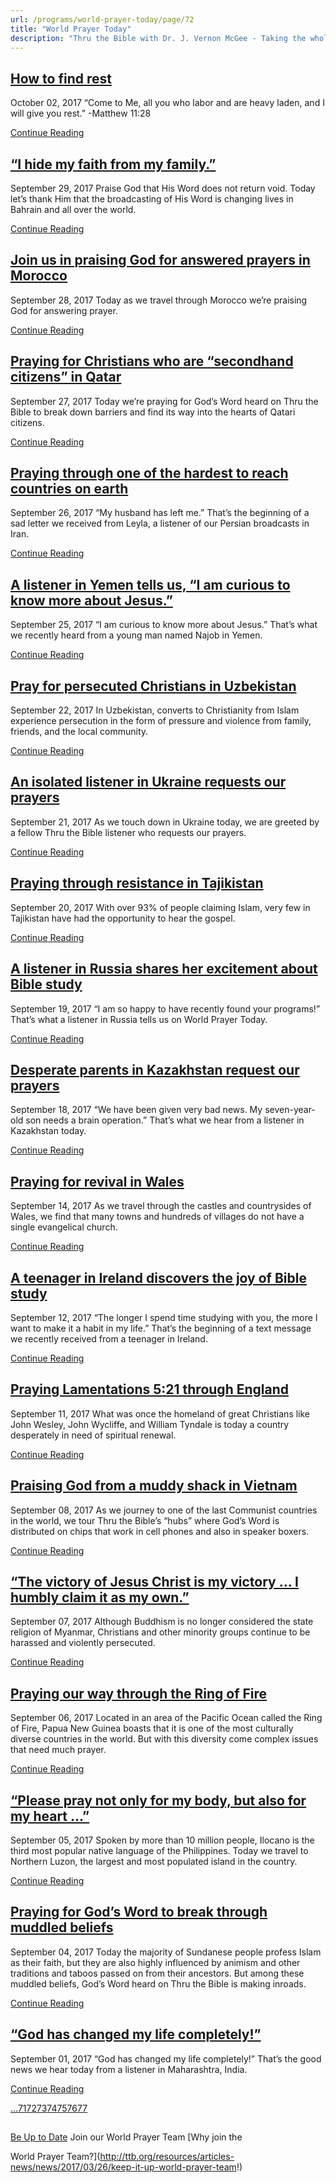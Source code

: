 ```yaml
---
url: /programs/world-prayer-today/page/72
title: "World Prayer Today"
description: "Thru the Bible with Dr. J. Vernon McGee - Taking the whole Word to the whole world"
---
```







## [How to find rest](../world-prayer-today/2017/10/02/how-to-find-rest)


October 02, 2017
“Come to Me, all you who labor and are heavy laden, and I will give you rest.” -Matthew 11:28


[Continue Reading](../world-prayer-today/2017/10/02/how-to-find-rest)




## [“I hide my faith from my family.”](../world-prayer-today/2017/09/29/i-hide-my-faith-from-my-family-)


September 29, 2017
Praise God that His Word does not return void. Today let’s thank Him that the broadcasting of His Word is changing lives in Bahrain and all over the world.


[Continue Reading](../world-prayer-today/2017/09/29/i-hide-my-faith-from-my-family-)




## [Join us in praising God for answered prayers in Morocco](../world-prayer-today/2017/09/28/join-us-in-praising-god-for-answered-prayers-in-morocco)


September 28, 2017
Today as we travel through Morocco we’re praising God for answering prayer. 


[Continue Reading](../world-prayer-today/2017/09/28/join-us-in-praising-god-for-answered-prayers-in-morocco)




## [Praying for Christians who are “secondhand citizens” in Qatar](../world-prayer-today/2017/09/27/praying-for-christians-who-are-secondhand-citizens-in-qatar)


September 27, 2017
Today we’re praying for God’s Word heard on Thru the Bible to break down barriers and find its way into the hearts of Qatari citizens. 


[Continue Reading](../world-prayer-today/2017/09/27/praying-for-christians-who-are-secondhand-citizens-in-qatar)




## [Praying through one of the hardest to reach countries on earth](../world-prayer-today/2017/09/26/praying-through-one-of-the-hardest-to-reach-countries-on-earth)


September 26, 2017
“My husband has left me.” That’s the beginning of a sad letter we received from Leyla, a listener of our Persian broadcasts in Iran. 


[Continue Reading](../world-prayer-today/2017/09/26/praying-through-one-of-the-hardest-to-reach-countries-on-earth)




## [A listener in Yemen tells us, “I am curious to know more about Jesus.”](../world-prayer-today/2017/09/25/a-listener-in-yemen-tells-us-i-am-curious-to-know-more-about-jesus-)


September 25, 2017
“I am curious to know more about Jesus.” That’s what we recently heard from a young man named Najob in Yemen.


[Continue Reading](../world-prayer-today/2017/09/25/a-listener-in-yemen-tells-us-i-am-curious-to-know-more-about-jesus-)




## [Pray for persecuted Christians in Uzbekistan](../world-prayer-today/2017/09/22/pray-for-persecuted-christians-in-uzbekistan)


September 22, 2017
In Uzbekistan, converts to Christianity from Islam experience persecution in the form of pressure and violence from family, friends, and the local community.


[Continue Reading](../world-prayer-today/2017/09/22/pray-for-persecuted-christians-in-uzbekistan)




## [An isolated listener in Ukraine requests our prayers](../world-prayer-today/2017/09/21/an-isolated-listener-in-ukraine-requests-our-prayers)


September 21, 2017
As we touch down in Ukraine today, we are greeted by a fellow Thru the Bible listener who requests our prayers.


[Continue Reading](../world-prayer-today/2017/09/21/an-isolated-listener-in-ukraine-requests-our-prayers)




## [Praying through resistance in Tajikistan](../world-prayer-today/2017/09/20/praying-through-resistance-in-tajikistan)


September 20, 2017
With over 93% of people claiming Islam, very few in Tajikistan have had the opportunity to hear the gospel. 


[Continue Reading](../world-prayer-today/2017/09/20/praying-through-resistance-in-tajikistan)




## [A listener in Russia shares her excitement about Bible study](../world-prayer-today/2017/09/19/a-listener-in-russia-shares-her-excitement-about-bible-study)


September 19, 2017
“I am so happy to have recently found your programs!” That’s what a listener in Russia tells us on World Prayer Today. 


[Continue Reading](../world-prayer-today/2017/09/19/a-listener-in-russia-shares-her-excitement-about-bible-study)




## [Desperate parents in Kazakhstan request our prayers](../world-prayer-today/2017/09/18/desperate-parents-in-kazakhstan-request-our-prayers)


September 18, 2017
“We have been given very bad news. My seven-year-old son needs a brain operation.” That’s what we hear from a listener in Kazakhstan today.


[Continue Reading](../world-prayer-today/2017/09/18/desperate-parents-in-kazakhstan-request-our-prayers)




## [Praying for revival in Wales](../world-prayer-today/2017/09/14/praying-for-revival-in-wales)


September 14, 2017
As we travel through the castles and countrysides of Wales, we find that many towns and hundreds of villages do not have a single evangelical church. 


[Continue Reading](../world-prayer-today/2017/09/14/praying-for-revival-in-wales)




## [A teenager in Ireland discovers the joy of Bible study](../world-prayer-today/2017/09/12/a-teenager-in-ireland-discovers-the-joy-of-bible-study)


September 12, 2017
“The longer I spend time studying with you, the more I want to make it a habit in my life.” That’s the beginning of a text message we recently received from a teenager in Ireland. 


[Continue Reading](../world-prayer-today/2017/09/12/a-teenager-in-ireland-discovers-the-joy-of-bible-study)




## [Praying Lamentations 5:21 through England](../world-prayer-today/2017/09/11/praying-lamentations-5-21-through-england)


September 11, 2017
What was once the homeland of great Christians like John Wesley, John Wycliffe, and William Tyndale is today a country desperately in need of spiritual renewal. 


[Continue Reading](../world-prayer-today/2017/09/11/praying-lamentations-5-21-through-england)




## [Praising God from a muddy shack in Vietnam](../world-prayer-today/2017/09/08/praising-god-from-a-muddy-shack-in-vietnam)


September 08, 2017
As we journey to one of the last Communist countries in the world, we tour Thru the Bible’s “hubs” where God’s Word is distributed on chips that work in cell phones and also in speaker boxers. 


[Continue Reading](../world-prayer-today/2017/09/08/praising-god-from-a-muddy-shack-in-vietnam)




## [“The victory of Jesus Christ is my victory … I humbly claim it as my own.”](../world-prayer-today/2017/09/07/the-victory-of-jesus-christ-is-my-victory-i-humbly-claim-it-as-my-own-)


September 07, 2017
Although Buddhism is no longer considered the state religion of Myanmar, Christians and other minority groups continue to be harassed and violently persecuted. 


[Continue Reading](../world-prayer-today/2017/09/07/the-victory-of-jesus-christ-is-my-victory-i-humbly-claim-it-as-my-own-)




## [Praying our way through the Ring of Fire](../world-prayer-today/2017/09/06/praying-our-way-through-the-ring-of-fire)


September 06, 2017
Located in an area of the Pacific Ocean called the Ring of Fire, Papua New Guinea boasts that it is one of the most culturally diverse countries in the world. But with this diversity come complex issues that need much prayer. 


[Continue Reading](../world-prayer-today/2017/09/06/praying-our-way-through-the-ring-of-fire)




## [“Please pray not only for my body, but also for my heart …”](../world-prayer-today/2017/09/05/please-pray-not-only-for-my-body-but-also-for-my-heart)


September 05, 2017
Spoken by more than 10 million people, Ilocano is the third most popular native language of the Philippines. Today we travel to Northern Luzon, the largest and most populated island in the country.


[Continue Reading](../world-prayer-today/2017/09/05/please-pray-not-only-for-my-body-but-also-for-my-heart)




## [Praying for God’s Word to break through muddled beliefs](../world-prayer-today/2017/09/04/praying-for-god-s-word-to-break-through-muddled-beliefs)


September 04, 2017
Today the majority of Sundanese people profess Islam as their faith, but they are also highly influenced by animism and other traditions and taboos passed on from their ancestors. But among these muddled beliefs, God’s Word heard on Thru the Bible is making inroads.


[Continue Reading](../world-prayer-today/2017/09/04/praying-for-god-s-word-to-break-through-muddled-beliefs)




## [“God has changed my life completely!”](../world-prayer-today/2017/09/01/god-has-changed-my-life-completely!)


September 01, 2017
“God has changed my life completely!” That’s the good news we hear today from a listener in Maharashtra, India. 


[Continue Reading](../world-prayer-today/2017/09/01/god-has-changed-my-life-completely!)





[...](https://ttb.org/programs/world-prayer-today/page/70)[71](https://ttb.org/programs/world-prayer-today/page/71)[72](https://ttb.org/programs/world-prayer-today/page/72)[73](https://ttb.org/programs/world-prayer-today/page/73)[74](https://ttb.org/programs/world-prayer-today/page/74)[75](https://ttb.org/programs/world-prayer-today/page/75)[76](https://ttb.org/programs/world-prayer-today/page/76)[77](https://ttb.org/programs/world-prayer-today/page/77)





## 




[Be Up to Date](http://feeds.feedburner.com/WorldPrayerToday "World Prayer Today RSS Feed")
Join our World Prayer Team
[Why join the  

World Prayer Team?](http://ttb.org/resources/articles-news/news/2017/03/26/keep-it-up-world-prayer-team!)




